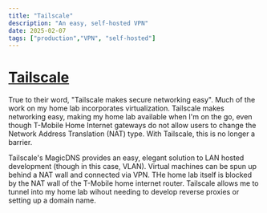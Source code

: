 ```yaml
---
title: "Tailscale"
description: "An easy, self-hosted VPN"
date: 2025-02-07
tags: ["production","VPN", "self-hosted"]
---
```


# [Tailscale](https://tailscale.com/)

True to their word, "Tailscale makes secure networking easy".  Much of the work on my home lab incorporates virtualization.  Tailscale makes networking easy, making my home lab available when I'm on the go, even though T-Mobile Home Internet gateways do not allow users to change the Network Address Translation (NAT) type.  With Tailscale, this is no longer a barrier.  

Tailscale's MagicDNS provides an easy, elegant solution to LAN hosted development (though in this case, VLAN).  Virtual machines can be spun up behind a NAT wall and connected via VPN.  THe home lab itself is blocked by the NAT wall of the T-Mobile home internet router.  Tailscale allows me to tunnel into my home lab wihout needing to develop reverse proxies or setting up a domain name.  